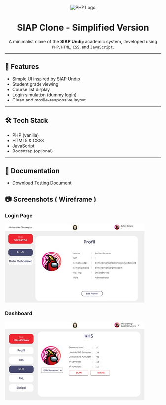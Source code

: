 <p align="center">
  <img src="https://www.php.net/images/logos/php-logo.svg" alt="PHP Logo" width="120" />
</p>

<h1 align="center">SIAP Clone - Simplified Version</h1>

<p align="center">
  A minimalist clone of the <strong>SIAP Undip</strong> academic system, developed using <code>PHP</code>, <code>HTML</code>, <code>CSS</code>, and <code>JavaScript</code>.
</p>

---

## 🚀 Features
- Simple UI inspired by SIAP Undip
- Student grade viewing
- Course list display
- Login simulation (dummy login)
- Clean and mobile-responsive layout

---

## 🛠️ Tech Stack
- PHP (vanilla)
- HTML5 & CSS3
- JavaScript
- Bootstrap (optional)

---

## 📄 Documentation

- [Download Testing Document](Testing.docx)

## 📷 Screenshots ( Wireframe )

### Login Page
![Dosen Page](SS/wop.jpg)

### Dashboard
![Mahasiswa Page](SS/wm.jpg)

